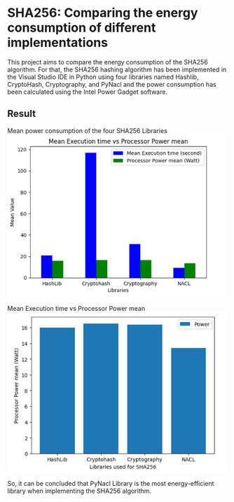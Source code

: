 # SHA256: Comparing the energy consumption of different implementations

This project aims to compare the energy consumption of the SHA256 algorithm. For that, the SHA256 hashing algorithm has been implemented in the Visual Studio IDE in Python using four libraries named Hashlib, CryptoHash, Cryptography, and PyNacl and the power consumption has been calculated using the Intel Power Gadget software. 

## Result
Mean power consumption of the four SHA256 Libraries
![Mean power consumption of the four SHA256 Libraries](/Images/Mean_execution_time_vs_power.png)

Mean Execution time vs Processor Power mean
![Mean Execution time vs Processor Power mean](/Images/Mean_power_SHA256.png)

So, it can be concluded that PyNacl Library is the most energy-efficient library when implementing the SHA256 algorithm.
